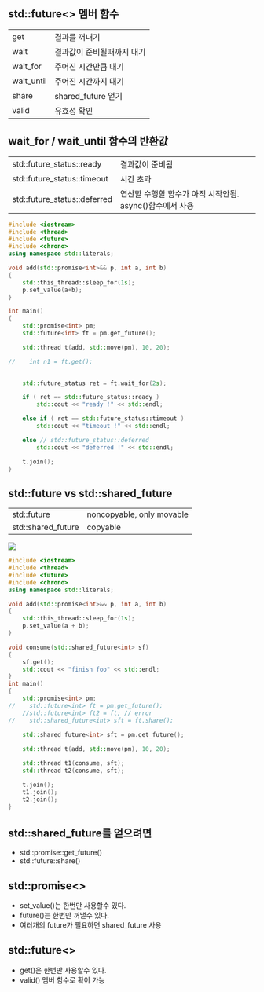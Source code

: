 <style>
r { color: Red }
o { color: Orange }
g { color: Green }
</style>

## std::future<> 멤버 함수
|||
|--|--|
|get|결과를 꺼내기|
|wait|결과값이 준비될때까지 대기|
|wait_for|주어진 시간만큼 대기|
|wait_until|주어진 시간까지 대기|
|share|shared_future 얻기|
|valid|유효성 확인|

## wait_for / wait_until 함수의 반환값
|||
|--|--|
|std::future_status::ready|결과값이 준비됨|
|std::future_status::timeout|시간 초과|
|std::future_status::deferred|연산할 수행할 함수가 아직 시작안됨. async()함수에서 사용|

```c++
#include <iostream>
#include <thread>
#include <future>
#include <chrono>
using namespace std::literals;

void add(std::promise<int>&& p, int a, int b)
{	
	std::this_thread::sleep_for(1s);
	p.set_value(a+b);
}

int main()
{
	std::promise<int> pm;
	std::future<int> ft = pm.get_future();

    std::thread t(add, std::move(pm), 10, 20);

//    int n1 = ft.get();
    

    std::future_status ret = ft.wait_for(2s);

    if ( ret == std::future_status::ready )
        std::cout << "ready !" << std::endl;

    else if ( ret == std::future_status::timeout )
        std::cout << "timeout !" << std::endl;

    else // std::future_status::deferred
        std::cout << "deferred !" << std::endl;

	t.join();
}
```

## std::future vs std::shared_future
|||
|--|--|
|std::future|noncopyable, only movable|
|std::shared_future|copyable|

![](../img/3-02.shared_future.png)

```c++
#include <iostream>
#include <thread>
#include <future>
#include <chrono>
using namespace std::literals;

void add(std::promise<int>&& p, int a, int b)
{
    std::this_thread::sleep_for(1s);
    p.set_value(a + b);
}

void consume(std::shared_future<int> sf)
{
    sf.get();
    std::cout << "finish foo" << std::endl;
}
int main()
{
    std::promise<int> pm;
//    std::future<int> ft = pm.get_future();
    //std::future<int> ft2 = ft; // error
//    std::shared_future<int> sft = ft.share();

    std::shared_future<int> sft = pm.get_future();
 
    std::thread t(add, std::move(pm), 10, 20);

    std::thread t1(consume, sft);
    std::thread t2(consume, sft);

    t.join();
    t1.join();
    t2.join();
}
```

## std::shared_future를 얻으려면
- std::promise::get_future()
- std::future::share()

## std::promise<>
- set_value()는 한번만 사용할수 있다.
- future()는 한번만 꺼낼수 있다.
- 여러개의 future가 필요하면 shared_future 사용

## std::future<>
- get()은 한번만 사용할수 있다.
- valid() 멤버 함수로 확이 가능

